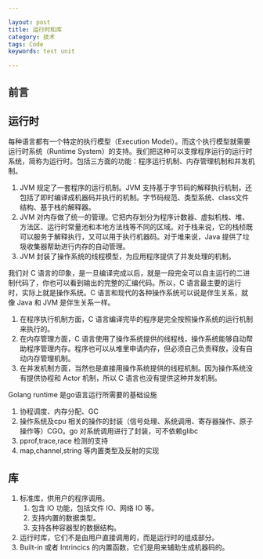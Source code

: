 ```yaml
---

layout: post
title: 运行时和库
category: 技术
tags: Code
keywords: test unit

---
```


## 前言

## 运行时

每种语言都有一个特定的执行模型（Execution Model）。而这个执行模型就需要运行时系统（Runtime System）的支持。我们把这种可以支撑程序运行的运行时系统，简称为运行时。包括三方面的功能：程序运行机制、内存管理机制和并发机制。

1. JVM 规定了一套程序的运行机制。JVM 支持基于字节码的解释执行机制，还包括了即时编译成机器码并执行的机制。字节码规范、类型系统、class文件结构、基于栈的解释器。
2. JVM 对内存做了统一的管理。它把内存划分为程序计数器、虚拟机栈、堆、方法区、运行时常量池和本地方法栈等不同的区域。对于栈来说，它的栈桢既可以服务于解释执行，又可以用于执行机器码。对于堆来说，Java 提供了垃圾收集器帮助进行内存的自动管理。
3. JVM 封装了操作系统的线程模型，为应用程序提供了并发处理的机制。

我们对 C 语言的印象，是一旦编译完成以后，就是一段完全可以自主运行的二进制代码了，你也可以看到输出的完整的汇编代码。所以，C 语言最主要的运行时，实际上就是操作系统。C 语言和现代的各种操作系统可以说是伴生关系，就像 Java 和 JVM 是伴生关系一样。
1. 在程序执行机制方面，C 语言编译完毕的程序是完全按照操作系统的运行机制来执行的。
2. 在内存管理方面，C 语言使用了操作系统提供的线程栈，操作系统能够自动帮助程序管理内存。程序也可以从堆里申请内存，但必须自己负责释放，没有自动内存管理机制。
3. 在并发机制方面，当然也是直接用操作系统提供的线程机制。因为操作系统没有提供协程和 Actor 机制，所以 C 语言也没有提供这种并发机制。


Golang runtime 是go语言运行所需要的基础设施
1. 协程调度、内存分配、GC
2. 操作系统及cpu 相关的操作的封装（信号处理、系统调用、寄存器操作、原子操作等）CGO。go 对系统调用进行了封装，可不依赖glibc
3. pprof,trace,race 检测的支持
4. map,channel,string 等内置类型及反射的实现

## 库

1. 标准库，供用户的程序调用。
    1. 包含 IO 功能，包括文件 IO、网络 IO 等。
    2. 支持内置的数据类型。
    3. 支持各种容器型的数据结构。
2. 运行时库，它们不是由用户直接调用的，而是运行时的组成部分。
3. Built-in 或者 Intrincics 的内置函数，它们是用来辅助生成机器码的。